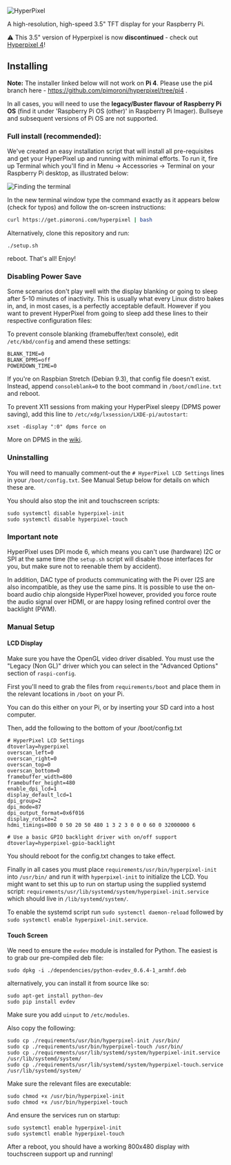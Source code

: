 ![HyperPixel](https://ci6.googleusercontent.com/proxy/YfpDcYSZFXtvv1LQvBIXDtw6FxcszF5TjyhccIQHJGkMGMoEGhPKsX99aFiLl7Ktj13uP6MotUZTroGpkaCQ_bvAYkEa9yt6EXYCE5IG8XOjdZDZvC7eOkdljnwDpWjn20xakMVj__3ktnf8AKg9oPtRSTU7TmNkin670P8=s0-d-e1-ft#https://gallery.mailchimp.com/96bc28d6ec83869a3f0b79a62/images/bfd012fb-9ad5-4fc8-9d9c-9c66a9ecb80d.png)

A high-resolution, high-speed 3.5" TFT display for your Raspberry Pi.

⚠ This 3.5" version of Hyperpixel is now **discontinued** - check out [Hyperpixel 4](https://shop.pimoroni.com/products/hyperpixel-4)!

## Installing

**Note:** The installer linked below will not work on **Pi 4**. Please use the pi4 branch here - https://github.com/pimoroni/hyperpixel/tree/pi4 . 

In all cases, you will need to use the **legacy/Buster flavour of Raspberry Pi OS** (find it under 'Raspberry Pi OS (other)' in Raspberry Pi Imager). Bullseye and subsequent versions of Pi OS are not supported.

### Full install (recommended):

We've created an easy installation script that will install all pre-requisites and get your HyperPixel up and running with minimal efforts. To run it, fire up Terminal which you'll find in Menu -> Accessories -> Terminal
on your Raspberry Pi desktop, as illustrated below:

![Finding the terminal](http://get.pimoroni.com/resources/github-repo-terminal.png)

In the new terminal window type the command exactly as it appears below (check for typos) and follow the on-screen instructions:

```bash
curl https://get.pimoroni.com/hyperpixel | bash
```

Alternatively, clone this repository and run:

```
./setup.sh
```

reboot. That's all! Enjoy!

### Disabling Power Save

Some scenarios don't play well with the display blanking or going to sleep after 5-10 minutes of inactivity. This is usually what every Linux distro bakes in, and, in most cases, is a perfectly acceptable default. However if you want to prevent HyperPixel from going to sleep add these lines to their respective configuration files:

To prevent console blanking (framebuffer/text console), edit `/etc/kbd/config` and amend these settings:

```
BLANK_TIME=0
BLANK_DPMS=off
POWERDOWN_TIME=0
```

If you're on Raspbian Stretch (Debian 9.3), that config file doesn't exist. Instead, append `consoleblank=0` to the boot command in `/boot/cmdline.txt` and reboot.

To prevent X11 sessions from making your HyperPixel sleepy (DPMS power saving), add this line to `/etc/xdg/lxsession/LXDE-pi/autostart`:
```
xset -display ":0" dpms force on
```
More on DPMS in the [wiki](https://wiki.archlinux.org/index.php/Display_Power_Management_Signaling).

### Uninstalling

You will need to manually comment-out the `# HyperPixel LCD Settings` lines in your `/boot/config.txt`. See Manual Setup below for details on which these are.

You should also stop the init and touchscreen scripts:

```
sudo systemctl disable hyperpixel-init
sudo systemctl disable hyperpixel-touch
```

### Important note

HyperPixel uses DPI mode 6, which means you can't use (hardware) I2C or SPI at the same time (the `setup.sh` script will disable those interfaces for you, but make sure not to reenable them by accident).

In addition, DAC type of products communicating with the Pi over I2S are also incompatible, as they use the same pins. It is possible to use the on-board audio chip alongside HyperPixel however, provided you force route the audio signal over HDMI, or are happy losing refined control over the backlight (PWM).

### Manual Setup

#### LCD Display

Make sure you have the OpenGL video driver disabled. You must use the "Legacy (Non GL)" driver which you can select in the "Advanced Options" section of `raspi-config`.

First you'll need to grab the files from `requirements/boot` and place them in the relevant locations in `/boot` on your Pi.

You can do this either on your Pi, or by inserting your SD card into a host computer.

Then, add the following to the bottom of your /boot/config.txt

```
# HyperPixel LCD Settings
dtoverlay=hyperpixel
overscan_left=0
overscan_right=0
overscan_top=0
overscan_bottom=0
framebuffer_width=800
framebuffer_height=480
enable_dpi_lcd=1
display_default_lcd=1
dpi_group=2
dpi_mode=87
dpi_output_format=0x6f016
display_rotate=2
hdmi_timings=800 0 50 20 50 480 1 3 2 3 0 0 0 60 0 32000000 6

# Use a basic GPIO backlight driver with on/off support
dtoverlay=hyperpixel-gpio-backlight
```

You should reboot for the config.txt changes to take effect.

Finally in all cases you must place `requirements/usr/bin/hyperpixel-init` into `/usr/bin/` and run it with `hyperpixel-init` to initialize the LCD. You might want to set this up to run on startup using the supplied systemd script: `requirements/usr/lib/systemd/system/hyperpixel-init.service` which should live in `/lib/systemd/system/`.

To enable the systemd script run `sudo systemctl daemon-reload` followed by `sudo systemctl enable hyperpixel-init.service`.

#### Touch Screen

We need to ensure the `evdev` module is installed for Python. The easiest is to grab our pre-compiled deb file:

```
sudo dpkg -i ./dependencies/python-evdev_0.6.4-1_armhf.deb
```

alternatively, you can install it from source like so:

```
sudo apt-get install python-dev
sudo pip install evdev
```

Make sure you add `uinput` to `/etc/modules`.

Also copy the following:

```
sudo cp ./requirements/usr/bin/hyperpixel-init /usr/bin/
sudo cp ./requirements/usr/bin/hyperpixel-touch /usr/bin/
sudo cp ./requirements/usr/lib/systemd/system/hyperpixel-init.service /usr/lib/systemd/system/
sudo cp ./requirements/usr/lib/systemd/system/hyperpixel-touch.service /usr/lib/systemd/system/
```

Make sure the relevant files are executable:

```
sudo chmod +x /usr/bin/hyperpixel-init
sudo chmod +x /usr/bin/hyperpixel-touch
```

And ensure the services run on startup:

```
sudo systemctl enable hyperpixel-init
sudo systemctl enable hyperpixel-touch
```

After a reboot, you should have a working 800x480 display with touchscreen support up and running!
